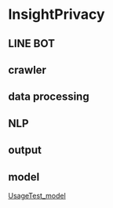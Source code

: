 # InsightPrivacy
## LINE BOT

## crawler

## data processing

## NLP

## output
## model
[UsageTest_model](https://drive.google.com/drive/u/0/folders/1-4fiUJ98LI-fe_7OVm3Qsu0pDLPO2mTO)
